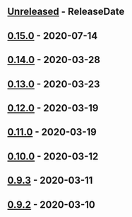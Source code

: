 <!-- next-header -->

## [Unreleased] - ReleaseDate

## [0.15.0] - 2020-07-14

## [0.14.0] - 2020-03-28

## [0.13.0] - 2020-03-23

## [0.12.0] - 2020-03-19

## [0.11.0] - 2020-03-19

## [0.10.0] - 2020-03-12

## [0.9.3] - 2020-03-11

## [0.9.2] - 2020-03-10

<!-- next-url -->
[Unreleased]: https://github.com/halzy/stream_multiplexer/compare/v0.15.0...HEAD
[0.15.0]: https://github.com/halzy/stream_multiplexer/compare/v0.14.0...v0.15.0
[0.14.0]: https://github.com/halzy/stream_multiplexer/compare/v0.13.0...v0.14.0
[0.13.0]: https://github.com/halzy/stream_multiplexer/compare/v0.12.0...v0.13.0
[0.12.0]: https://github.com/halzy/stream_multiplexer/compare/v0.12.0...v0.12.0
[0.11.0]: https://github.com/halzy/stream_multiplexer/compare/v0.10.0...v0.11.0
[0.10.0]: https://github.com/halzy/stream_multiplexer/compare/v0.9.3...v0.10.0
[0.9.3]: https://github.com/halzy/stream_multiplexer/compare/v0.9.2...v0.9.3
[0.9.2]: https://github.com/halzy/stream_multiplexer/compare/{{0.9.1}}...v0.9.2
